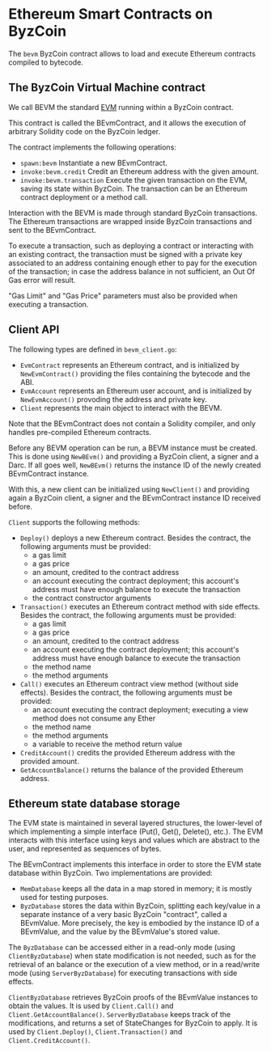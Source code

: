 # Ethereum Smart Contracts on ByzCoin

The `bevm` ByzCoin contract allows to load and execute Ethereum contracts compiled to bytecode.

## The ByzCoin Virtual Machine contract

We call BEVM the standard [EVM](https://en.wikipedia.org/wiki/Ethereum#Virtual_Machine) running within a ByzCoin contract.

This contract is called the BEvmContract, and it allows the execution of arbitrary Solidity code on the ByzCoin ledger.

The contract implements the following operations:

- `spawn:bevm` Instantiate a new BEvmContract.
- `invoke:bevm.credit` Credit an Ethereum address with the given amount.
- `invoke:bevm.transaction` Execute the given transaction on the EVM, saving its state within ByzCoin. The transaction can be an Ethereum contract deployment or a method call.

Interaction with the BEVM is made through standard ByzCoin transactions. The Ethereum transactions are wrapped inside ByzCoin transactions and sent to the BEvmContract.

To execute a transaction, such as deploying a contract or interacting with an existing contract, the transaction must be signed with a private key associated to an address containing enough ether to pay for the execution of the transaction; in case the address balance in not sufficient, an Out Of Gas error will result.

"Gas Limit" and "Gas Price" parameters must also be provided when executing a transaction.

## Client API

The following types are defined in `bevm_client.go`:

- `EvmContract` represents an Ethereum contract, and is initialized by `NewEvmContract()` providing the files containing the bytecode and the ABI.
- `EvmAccount` represents an Ethereum user account, and is initialized by `NewEvmAccount()` provoding the address and private key.
- `Client` represents the main object to interact with the BEVM.

Note that the BEvmContract does not contain a Solidity compiler, and only handles pre-compiled Ethereum contracts.

Before any BEVM operation can be run, a BEVM instance must be created. This is done using `NewBEvm()` and providing a ByzCoin client, a signer and a Darc. If all goes well, `NewBEvm()` returns the instance ID of the newly created BEvmContract instance.

With this, a new client can be initialized using `NewClient()` and providing again a ByzCoin client, a signer and the BEvmContract instance ID received before.

`Client` supports the following methods:

- `Deploy()` deploys a new Ethereum contract. Besides the contract, the following arguments must be provided:
    - a gas limit
    - a gas price
    - an amount, credited to the contract address
    - an account executing the contract deployment; this account's address must have enough balance to execute the transaction
    - the contract constructor arguments
- `Transaction()` executes an Ethereum contract method with side effects. Besides the contract, the following arguments must be provided:
    - a gas limit
    - a gas price
    - an amount, credited to the contract address
    - an account executing the contract deployment; this account's address must have enough balance to execute the transaction
    - the method name
    - the method arguments
- `Call()` executes an Ethereum contract view method (without side effects). Besides the contract, the following arguments must be provided:
    - an account executing the contract deployment; executing a view method does not consume any Ether
    - the method name
    - the method arguments
    - a variable to receive the method return value
- `CreditAccount()` credits the provided Ethereum address with the provided amount.
- `GetAccountBalance()` returns the balance of the provided Ethereum address.

## Ethereum state database storage

The EVM state is maintained in several layered structures, the lower-level of which implementing a simple interface (Put(), Get(), Delete(), etc.). The EVM interacts with this interface using keys and values which are abstract to the user, and represented as sequences of bytes.

The BEvmContract implements this interface in order to store the EVM state database within ByzCoin. Two implementations are provided:

- `MemDatabase` keeps all the data in a map stored in memory; it is mostly used for testing purposes.
- `ByzDatabase` stores the data within ByzCoin, splitting each key/value in a separate instance of a very basic ByzCoin "contract", called a BEvmValue. More precisely, the key is embodied by the instance ID of a BEvmValue, and the value by the BEvmValue's stored value.

The `ByzDatabase` can be accessed either in a read-only mode (using `ClientByzDatabase`) when state modification is not needed, such as for the retrieval of an balance or the execution of a view method, or in a read/write mode (using `ServerByzDatabase`) for executing transactions with side effects.

`ClientByzDatabase` retrieves ByzCoin proofs of the BEvmValue instances to obtain the values. It is used by `Client.Call()` and `Client.GetAccountBalance()`.
`ServerByzDatabase` keeps track of the modifications, and returns a set of StateChanges for ByzCoin to apply. It is used by `Client.Deploy()`, `Client.Transaction()` and `Client.CreditAccount()`.
